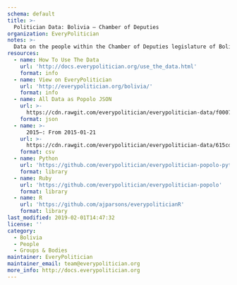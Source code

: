 ```yaml
---
schema: default
title: >-
  Politician Data: Bolivia — Chamber of Deputies
organization: EveryPolitician
notes: >-
  Data on the people within the Chamber of Deputies legislature of Bolivia.
resources:
  - name: How To Use The Data
    url: 'http://docs.everypolitician.org/use_the_data.html'
    format: info
  - name: View on EveryPolitician
    url: 'http://everypolitician.org/bolivia/'
    format: info
  - name: All Data as Popolo JSON
    url: >-
      https://cdn.rawgit.com/everypolitician/everypolitician-data/f0007c9a2bb781c61b003a4eae35886becbc3bd3/data/Bolivia/Deputies/ep-popolo-v1.0.json
    format: json
  - name: >-
      2015–: From 2015-01-21
    url: >-
      https://cdn.rawgit.com/everypolitician/everypolitician-data/615cdd0cc5efd4f81b8fe9a555ae049b72365eb0/data/Bolivia/Deputies/term-2015.csv
    format: csv
  - name: Python
    url: 'https://github.com/everypolitician/everypolitician-popolo-python'
    format: library
  - name: Ruby
    url: 'https://github.com/everypolitician/everypolitician-popolo'
    format: library
  - name: R
    url: 'https://github.com/ajparsons/everypoliticianR'
    format: library
last_modified: 2019-02-01T14:47:32
license: ''
category:
  - Bolivia
  - People
  - Groups & Bodies
maintainer: EveryPolitician
maintainer_email: team@everypolitician.org
more_info: http://docs.everypolitician.org
---
```

